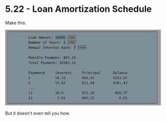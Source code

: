 # 5.22 - Loan Amortization Schedule

Make this:

![](2020-09-26-16-10-29.png)

But it doesn't even tell you how.
